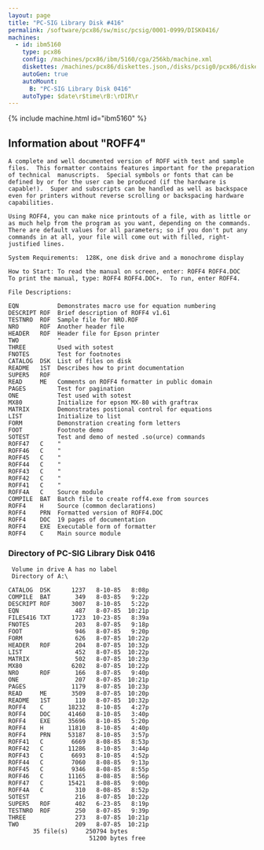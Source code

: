 ```yaml
---
layout: page
title: "PC-SIG Library Disk #416"
permalink: /software/pcx86/sw/misc/pcsig/0001-0999/DISK0416/
machines:
  - id: ibm5160
    type: pcx86
    config: /machines/pcx86/ibm/5160/cga/256kb/machine.xml
    diskettes: /machines/pcx86/diskettes.json,/disks/pcsig0/pcx86/diskettes.json
    autoGen: true
    autoMount:
      B: "PC-SIG Library Disk 0416"
    autoType: $date\r$time\rB:\rDIR\r
---
```


{% include machine.html id="ibm5160" %}

## Information about "ROFF4"

    A complete and well documented version of ROFF with test and sample
    files.  This formatter contains features important for the preparation
    of technical  manuscripts.  Special symbols or fonts that can be
    defined by or for the user can be produced (if the hardware is
    capable!).  Super and subscripts can be handled as well as backspace
    even for printers without reverse scrolling or backspacing hardware
    capabilities.
    
    Using ROFF4, you can make nice printouts of a file, with as little or
    as much help from the program as you want, depending on the commands.
    There are default values for all parameters; so if you don't put any
    commands in at all, your file will come out with filled, right-
    justified lines.
    
    System Requirements:  128K, one disk drive and a monochrome display
    
    How to Start: To read the manual on screen, enter: ROFF4 ROFF4.DOC
    To print the manual, type: ROFF4 ROFF4.DOC+.  To run, enter ROFF4.
    
    File Descriptions:
    
    EQN           Demonstrates macro use for equation numbering
    DESCRIPT ROF  Brief description of ROFF4 v1.61
    TESTNRO  ROF  Sample file for NRO.ROF
    NRO      ROF  Another header file
    HEADER   ROF  Header file for Epson printer
    TWO           "
    THREE         Used with sotest
    FNOTES        Test for footnotes
    CATALOG  DSK  List of files on disk
    README   1ST  Describes how to print documentation
    SUPER5   ROF
    READ     ME   Comments on ROFF4 formatter in public domain
    PAGES         Test for pagination
    ONE           Test used with sotest
    MX80          Initialize for epson MX-80 with graftrax
    MATRIX        Demonstrates postional control for equations
    LIST          Initialize to list
    FORM          Demonstration creating form letters
    FOOT          Footnote demo
    SOTEST        Test and demo of nested .so(urce) commands
    ROFF47   C    "
    ROFF46   C    "
    ROFF45   C    "
    ROFF44   C    "
    ROFF43   C    "
    ROFF42   C    "
    ROFF41   C    "
    ROFF4A   C    Source module
    COMPILE  BAT  Batch file to create roff4.exe from sources
    ROFF4    H    Source (common declarations)
    ROFF4    PRN  Formatted version of ROFF4.DOC
    ROFF4    DOC  19 pages of documentation
    ROFF4    EXE  Executable form of formatter
    ROFF4    C    Main source module

### Directory of PC-SIG Library Disk 0416

     Volume in drive A has no label
     Directory of A:\

    CATALOG  DSK      1237   8-10-85   8:08p
    COMPILE  BAT       349   8-03-85   9:22p
    DESCRIPT ROF      3007   8-10-85   5:22p
    EQN                487   8-07-85  10:21p
    FILES416 TXT      1723  10-23-85   8:39a
    FNOTES             203   8-07-85   9:18p
    FOOT               946   8-07-85   9:20p
    FORM               626   8-07-85  10:22p
    HEADER   ROF       204   8-07-85  10:32p
    LIST               452   8-07-85  10:22p
    MATRIX             502   8-07-85  10:23p
    MX80              6202   8-07-85  10:22p
    NRO      ROF       166   8-07-85   9:40p
    ONE                207   8-07-85  10:21p
    PAGES             1179   8-07-85  10:23p
    READ     ME       3509   8-07-85  10:20p
    README   1ST       110   8-07-85  10:32p
    ROFF4    C       18232   8-10-85   4:27p
    ROFF4    DOC     41460   8-10-85   3:40p
    ROFF4    EXE     35696   8-10-85   5:20p
    ROFF4    H       11810   8-10-85   4:40p
    ROFF4    PRN     53187   8-10-85   3:57p
    ROFF41   C        6669   8-08-85   8:53p
    ROFF42   C       11286   8-10-85   3:44p
    ROFF43   C        6693   8-10-85   4:52p
    ROFF44   C        7060   8-08-85   9:13p
    ROFF45   C        9346   8-08-85   8:55p
    ROFF46   C       11165   8-08-85   8:56p
    ROFF47   C       15421   8-08-85   9:00p
    ROFF4A   C         310   8-08-85   8:52p
    SOTEST             216   8-07-85  10:22p
    SUPER5   ROF       402   6-23-85   8:19p
    TESTNRO  ROF       250   8-07-85   9:39p
    THREE              273   8-07-85  10:21p
    TWO                209   8-07-85  10:21p
           35 file(s)     250794 bytes
                           51200 bytes free
